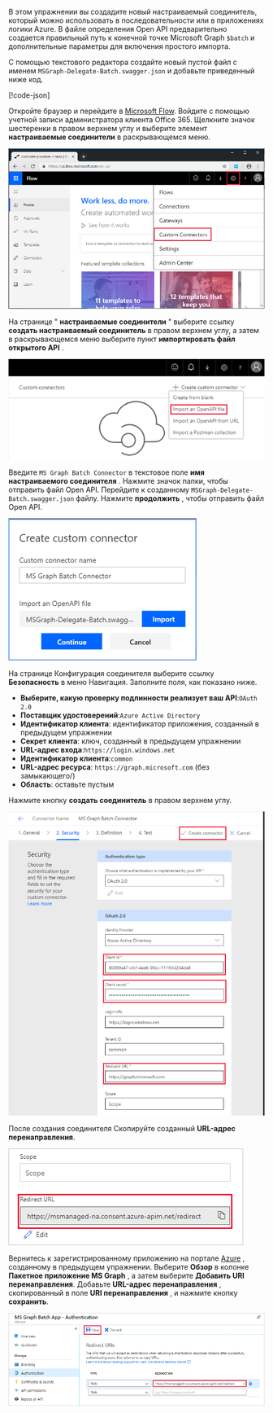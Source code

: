 <!-- markdownlint-disable MD002 MD041 -->

В этом упражнении вы создадите новый настраиваемый соединитель, который можно использовать в последовательности или в приложениях логики Azure. В файле определения Open API предварительно создается правильный путь к конечной точке Microsoft Graph `$batch` и дополнительные параметры для включения простого импорта.

С помощью текстового редактора создайте новый пустой файл с именем `MSGraph-Delegate-Batch.swagger.json` и добавьте приведенный ниже код.

[!code-json[](../LabFiles/MSGraph-Delegate-Batch.swagger.json)]

Откройте браузер и перейдите в [Microsoft Flow](https://flow.microsoft.com). Войдите с помощью учетной записи администратора клиента Office 365. Щелкните значок шестеренки в правом верхнем углу и выберите элемент **настраиваемые соединители** в раскрывающемся меню.

![Снимок экрана с раскрывающимся меню в Microsoft Flow](./images/flow-conn1.png)

На странице " **настраиваемые соединители** " выберите ссылку **создать настраиваемый соединитель** в правом верхнем углу, а затем в раскрывающемся меню выберите пункт **импортировать файл открытого API** .

 ![Снимок экрана с раскрывающимся меню "создать настраиваемый соединитель" в Microsoft Flow](./images/flow-conn2.png)

Введите `MS Graph Batch Connector` в текстовое поле **имя настраиваемого соединителя** . Нажмите значок папки, чтобы отправить файл Open API. Перейдите к созданному `MSGraph-Delegate-Batch.swagger.json` файлу. Нажмите **продолжить** , чтобы отправить файл Open API.

 ![Снимок экрана диалогового окна "Создание настраиваемого соединителя"](./images/flow-conn3.png)

На странице Конфигурация соединителя выберите ссылку **Безопасность** в меню Навигация. Заполните поля, как показано ниже.

- **Выберите, какую проверку подлинности реализует ваш API**:`OAuth 2.0`
- **Поставщик удостоверений**:`Azure Active Directory`
- **Идентификатор клиента**: идентификатор приложения, созданный в предыдущем упражнении
- **Секрет клиента**: ключ, созданный в предыдущем упражнении
- **URL-адрес входа**:`https://login.windows.net`
- **Идентификатор клиента**:`common`
- **URL-адрес ресурса**: `https://graph.microsoft.com` (без замыкающего/)
- **Область**: оставьте пустым

Нажмите кнопку **создать соединитель** в правом верхнем углу.

![Снимок экрана вкладки "безопасность" в конфигурации соединителя](./images/flow-conn4.png)

После создания соединителя Скопируйте созданный **URL-адрес перенаправления**.

![Снимок экрана с созданным URL-АДРЕСом перенаправления](./images/flow-conn5.png)

Вернитесь к зарегистрированному приложению на портале [Azure](https://aad.portal.azure.com) , созданному в предыдущем упражнении. Выберите **Обзор** в колонке **Пакетное приложение MS Graph** , а затем выберите **Добавить URI перенаправления**. Добавьте **URL-адрес перенаправления** , скопированный в поле **URI перенаправления** , и нажмите кнопку **сохранить**.

![Снимок колонки "URL-адреса ответа" на портале Azure](./images/flow-conn-preview6.png)